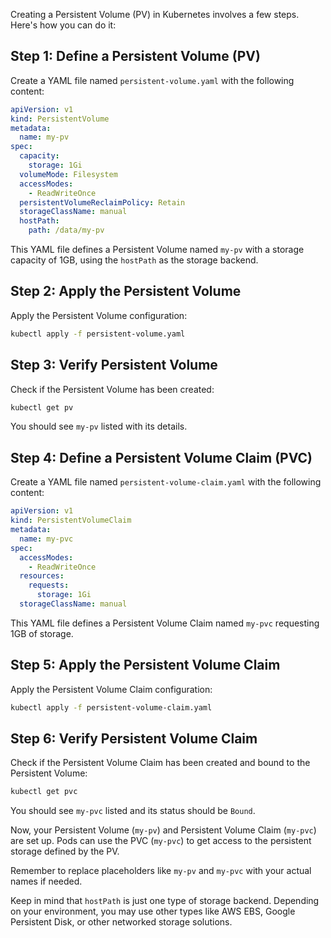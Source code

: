 Creating a Persistent Volume (PV) in Kubernetes involves a few steps. Here's how you can do it:

## Step 1: Define a Persistent Volume (PV)

Create a YAML file named `persistent-volume.yaml` with the following content:

```yaml
apiVersion: v1
kind: PersistentVolume
metadata:
  name: my-pv
spec:
  capacity:
    storage: 1Gi
  volumeMode: Filesystem
  accessModes:
    - ReadWriteOnce
  persistentVolumeReclaimPolicy: Retain
  storageClassName: manual
  hostPath:
    path: /data/my-pv
```

This YAML file defines a Persistent Volume named `my-pv` with a storage capacity of 1GB, using the `hostPath` as the storage backend. 

## Step 2: Apply the Persistent Volume

Apply the Persistent Volume configuration:

```bash
kubectl apply -f persistent-volume.yaml
```

## Step 3: Verify Persistent Volume

Check if the Persistent Volume has been created:

```bash
kubectl get pv
```

You should see `my-pv` listed with its details.

## Step 4: Define a Persistent Volume Claim (PVC)

Create a YAML file named `persistent-volume-claim.yaml` with the following content:

```yaml
apiVersion: v1
kind: PersistentVolumeClaim
metadata:
  name: my-pvc
spec:
  accessModes:
    - ReadWriteOnce
  resources:
    requests:
      storage: 1Gi
  storageClassName: manual
```

This YAML file defines a Persistent Volume Claim named `my-pvc` requesting 1GB of storage.

## Step 5: Apply the Persistent Volume Claim

Apply the Persistent Volume Claim configuration:

```bash
kubectl apply -f persistent-volume-claim.yaml
```

## Step 6: Verify Persistent Volume Claim

Check if the Persistent Volume Claim has been created and bound to the Persistent Volume:

```bash
kubectl get pvc
```

You should see `my-pvc` listed and its status should be `Bound`.

Now, your Persistent Volume (`my-pv`) and Persistent Volume Claim (`my-pvc`) are set up. Pods can use the PVC (`my-pvc`) to get access to the persistent storage defined by the PV.

Remember to replace placeholders like `my-pv` and `my-pvc` with your actual names if needed.

Keep in mind that `hostPath` is just one type of storage backend. Depending on your environment, you may use other types like AWS EBS, Google Persistent Disk, or other networked storage solutions.
